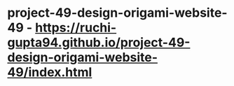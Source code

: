 # project-49-design-origami-website-49 - https://ruchi-gupta94.github.io/project-49-design-origami-website-49/index.html
